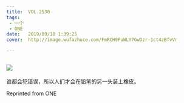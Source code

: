 ```yaml
---
title:	VOL.2530
tags:
 - 一个
 - ONE
date:	2019/09/10 1:39:25
cover:	http://image.wufazhuce.com/FmRCH9FuWLY7GwDzr-1ct4zBfvVr

---
```

![](http://image.wufazhuce.com/FmRCH9FuWLY7GwDzr-1ct4zBfvVr)
---

谁都会犯错误，所以人们才会在铅笔的另一头装上橡皮。
 
Reprinted from ONE
